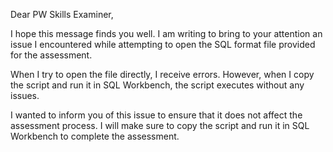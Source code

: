 Dear PW Skills Examiner,

I hope this message finds you well. I am writing to bring to your attention an issue I encountered while attempting to open the SQL format file provided for the assessment.

When I try to open the file directly, I receive errors. However, when I copy the script and run it in SQL Workbench, the script executes without any issues.

I wanted to inform you of this issue to ensure that it does not affect the assessment process. I will make sure to copy the script and run it in SQL Workbench to complete the assessment.
